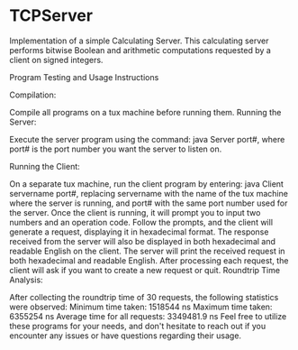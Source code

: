 # TCPServer

Implementation of a simple Calculating Server. This calculating server performs bitwise Boolean and
arithmetic computations requested by a client on signed integers. 

Program Testing and Usage Instructions

Compilation:

Compile all programs on a tux machine before running them.
Running the Server:

Execute the server program using the command: java Server port#, where port# is the port number you want the server to listen on.

Running the Client:

On a separate tux machine, run the client program by entering: java Client servername port#, replacing servername with the name of the tux machine where the server is running, and port# with the same port number used for the server.
Once the client is running, it will prompt you to input two numbers and an operation code. Follow the prompts, and the client will generate a request, displaying it in hexadecimal format. The response received from the server will also be displayed in both hexadecimal and readable English on the client.
The server will print the received request in both hexadecimal and readable English.
After processing each request, the client will ask if you want to create a new request or quit.
Roundtrip Time Analysis:

After collecting the roundtrip time of 30 requests, the following statistics were observed:
Minimum time taken: 1518544 ns
Maximum time taken: 6355254 ns
Average time for all requests: 3349481.9 ns
Feel free to utilize these programs for your needs, and don't hesitate to reach out if you encounter any issues or have questions regarding their usage.